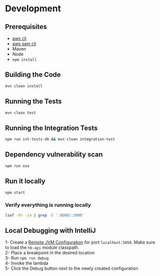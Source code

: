 # Development  

## Prerequisites  

- [aws cli](https://docs.aws.amazon.com/cli/latest/userguide/installing.html)  
- [aws sam cli](https://github.com/awslabs/aws-sam-cli/blob/develop/docs/installation.rst)  
- Maven
- Node
- `npm install`

## Building the Code  

```bash
mvn clean install
```

## Running the Tests  

```bash
mvn clean test
```

## Running the Integration Tests  

```bash
npm run int-tests-db && mvn clean integration-test
```

## Dependency vulnerability scan  

```bash
npm run osa
```

## Run it locally  

```bash
npm start
```

### Verify everything is running locally  

```bash
lsof -Pn -i4 | grep -E ':8000|:3000'
```

## Local Debugging with IntelliJ  

1- Create a [Remote JVM Configuration](https://www.jetbrains.com/help/idea/run-debug-configuration-remote-debug.html) for port `localhost:5858`. Make sure to load the `hb-api` module classpath.  
2- Place a breakpoint in the desired location  
3- Run `npm run debug`  
4- Invoke the lambda  
5- Click the Debug button next to the newly created configuration  
